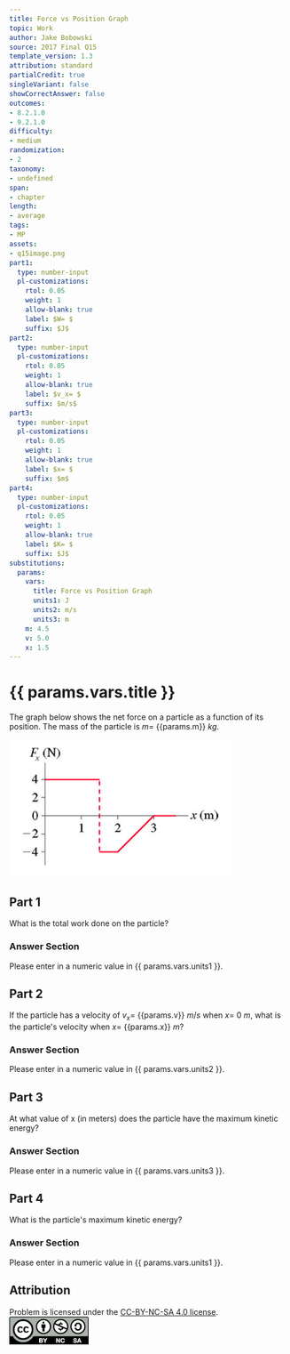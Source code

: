 ```yaml
---
title: Force vs Position Graph
topic: Work
author: Jake Bobowski
source: 2017 Final Q15
template_version: 1.3
attribution: standard
partialCredit: true
singleVariant: false
showCorrectAnswer: false
outcomes:
- 8.2.1.0
- 9.2.1.0
difficulty:
- medium
randomization:
- 2
taxonomy:
- undefined
span:
- chapter
length:
- average
tags:
- MP
assets:
- q15image.png
part1:
  type: number-input
  pl-customizations:
    rtol: 0.05
    weight: 1
    allow-blank: true
    label: $W= $
    suffix: $J$
part2:
  type: number-input
  pl-customizations:
    rtol: 0.05
    weight: 1
    allow-blank: true
    label: $v_x= $
    suffix: $m/s$
part3:
  type: number-input
  pl-customizations:
    rtol: 0.05
    weight: 1
    allow-blank: true
    label: $x= $
    suffix: $m$
part4:
  type: number-input
  pl-customizations:
    rtol: 0.05
    weight: 1
    allow-blank: true
    label: $K= $
    suffix: $J$
substitutions:
  params:
    vars:
      title: Force vs Position Graph
      units1: J
      units2: m/s
      units3: m
    m: 4.5
    v: 5.0
    x: 1.5
---
```

# {{ params.vars.title }}
The graph below shows the net force on a particle as a function of its position. The mass of
the particle is $m =$ {{params.m}} $kg$.

<img src="q15image.png" width=400 alt="Force vs position graph">

## Part 1

What is the total work done on the particle?

### Answer Section

Please enter in a numeric value in {{ params.vars.units1 }}.

## Part 2

If the particle has a velocity of $v_x =$ {{params.v}} $m/s$ when $x =$ 0 $m$, what is the particle's velocity
when $x =$ {{params.x}} $m$?

### Answer Section

Please enter in a numeric value in {{ params.vars.units2 }}.

## Part 3

At what value of x (in meters) does the particle have the maximum kinetic energy?

### Answer Section

Please enter in a numeric value in {{ params.vars.units3 }}.

## Part 4

What is the particle's maximum kinetic energy?

### Answer Section

Please enter in a numeric value in {{ params.vars.units1 }}.

## Attribution

Problem is licensed under the [CC-BY-NC-SA 4.0 license](https://creativecommons.org/licenses/by-nc-sa/4.0/).<br> ![The Creative Commons 4.0 license requiring attribution-BY, non-commercial-NC, and share-alike-SA license.](https://raw.githubusercontent.com/firasm/bits/master/by-nc-sa.png)